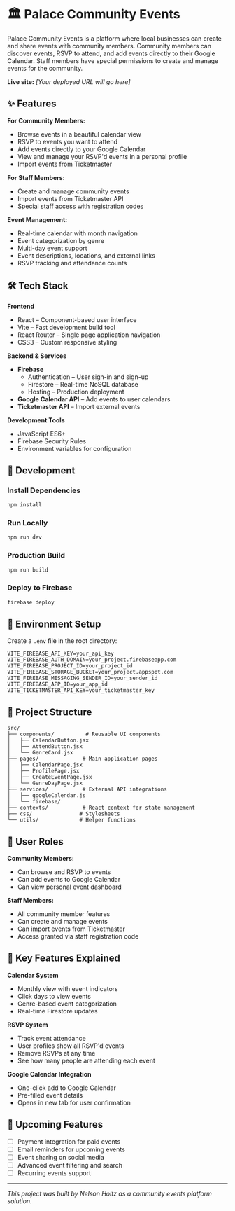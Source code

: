 # 🏛️ Palace Community Events

Palace Community Events is a platform where local businesses can create and share events with community members. Community members can discover events, RSVP to attend, and add events directly to their Google Calendar. Staff members have special permissions to create and manage events for the community.

**Live site:** _[Your deployed URL will go here]_

## ✨ Features

**For Community Members:**

- Browse events in a beautiful calendar view
- RSVP to events you want to attend
- Add events directly to your Google Calendar
- View and manage your RSVP'd events in a personal profile
- Import events from Ticketmaster

**For Staff Members:**

- Create and manage community events
- Import events from Ticketmaster API
- Special staff access with registration codes

**Event Management:**

- Real-time calendar with month navigation
- Event categorization by genre
- Multi-day event support
- Event descriptions, locations, and external links
- RSVP tracking and attendance counts

## 🛠️ Tech Stack

**Frontend**

- React – Component-based user interface
- Vite – Fast development build tool
- React Router – Single page application navigation
- CSS3 – Custom responsive styling

**Backend & Services**

- **Firebase**
  - Authentication – User sign-in and sign-up
  - Firestore – Real-time NoSQL database
  - Hosting – Production deployment
- **Google Calendar API** – Add events to user calendars
- **Ticketmaster API** – Import external events

**Development Tools**

- JavaScript ES6+
- Firebase Security Rules
- Environment variables for configuration

## 🚀 Development

### Install Dependencies

```bash
npm install
```

### Run Locally

```bash
npm run dev
```

### Production Build

```bash
npm run build
```

### Deploy to Firebase

```bash
firebase deploy
```

## 🔧 Environment Setup

Create a `.env` file in the root directory:

```env
VITE_FIREBASE_API_KEY=your_api_key
VITE_FIREBASE_AUTH_DOMAIN=your_project.firebaseapp.com
VITE_FIREBASE_PROJECT_ID=your_project_id
VITE_FIREBASE_STORAGE_BUCKET=your_project.appspot.com
VITE_FIREBASE_MESSAGING_SENDER_ID=your_sender_id
VITE_FIREBASE_APP_ID=your_app_id
VITE_TICKETMASTER_API_KEY=your_ticketmaster_key
```

## 📁 Project Structure

```
src/
├── components/          # Reusable UI components
│   ├── CalendarButton.jsx
│   ├── AttendButton.jsx
│   └── GenreCard.jsx
├── pages/              # Main application pages
│   ├── CalendarPage.jsx
│   ├── ProfilePage.jsx
│   ├── CreateEventPage.jsx
│   └── GenreDayPage.jsx
├── services/           # External API integrations
│   ├── googleCalendar.js
│   └── firebase/
├── contexts/           # React context for state management
├── css/               # Stylesheets
└── utils/             # Helper functions
```

## 🔐 User Roles

**Community Members:**

- Can browse and RSVP to events
- Can add events to Google Calendar
- Can view personal event dashboard

**Staff Members:**

- All community member features
- Can create and manage events
- Can import events from Ticketmaster
- Access granted via staff registration code

## 🎯 Key Features Explained

**Calendar System**

- Monthly view with event indicators
- Click days to view events
- Genre-based event categorization
- Real-time Firestore updates

**RSVP System**

- Track event attendance
- User profiles show all RSVP'd events
- Remove RSVPs at any time
- See how many people are attending each event

**Google Calendar Integration**

- One-click add to Google Calendar
- Pre-filled event details
- Opens in new tab for user confirmation

## 🌟 Upcoming Features

- [ ] Payment integration for paid events
- [ ] Email reminders for upcoming events
- [ ] Event sharing on social media
- [ ] Advanced event filtering and search
- [ ] Recurring events support

---

_This project was built by Nelson Holtz as a community events platform solution._
